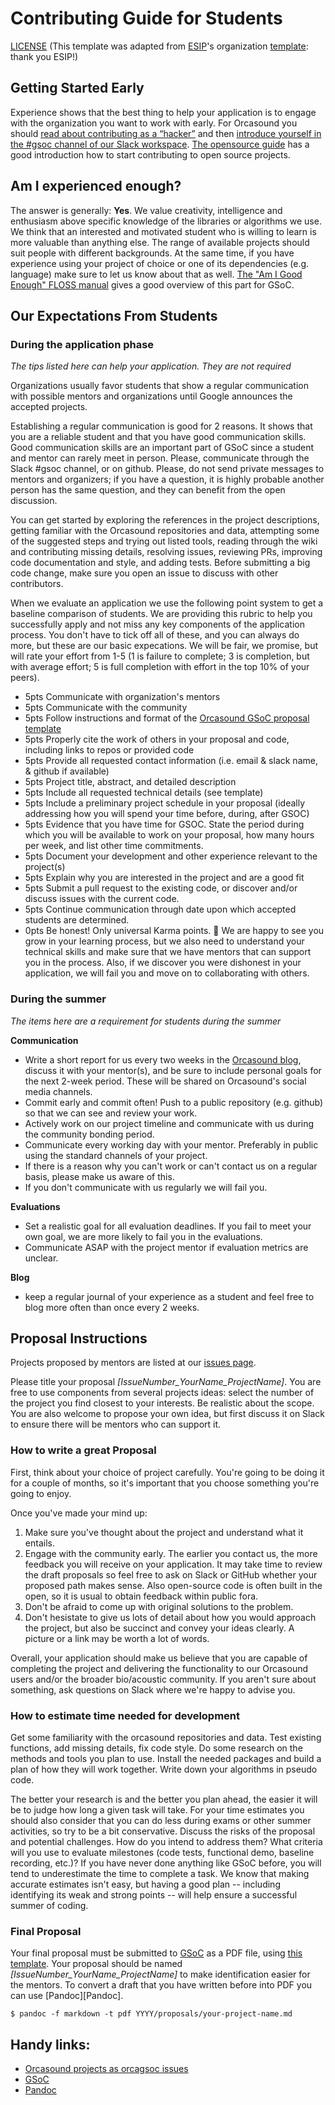 # Contributing Guide for Students
[LICENSE](https://github.com/orcasound/orcagsoc/blob/master/GUIDE_LICENSE.md) (This template was adapted from [ESIP](https://www.esipfed.org/)'s organization [template](https://github.com/ESIPFed/gsoc/blob/master/STUDENT-proposal-template.md): thank you ESIP!)

## Getting Started Early

Experience shows that the best thing to help your application is to engage with the
organization you want to work with early. For Orcasound you should [read about contributing as a “hacker”](http://www.orcasound.net/support/#hack) and then [introduce yourself in the #gsoc channel of our Slack workspace](https://join.slack.com/t/orcasound/shared_invite/zt-bd1jk2q9-FjeWr3OzocDBwDgS0g1FdQ). [The opensource guide](https://opensource.guide/how-to-contribute/) has a
good introduction how to start contributing to open source projects.

## Am I experienced enough?

The answer is generally: **Yes**. We value creativity, intelligence and
enthusiasm above specific knowledge of the libraries or algorithms we use. We
think that an interested and motivated student who is willing to learn is more
valuable than anything else. The range of available projects should suit people
with different backgrounds. At the same time, if you have experience using your
project of choice or one of its dependencies (e.g. language) make sure to let
us know about that as well.
[The "Am I Good Enough" FLOSS manual](http://write.flossmanuals.net/gsocstudentguide/am-i-good-enough/)
gives a good overview of this part for GSoC.

## Our Expectations From Students

### During the application phase

*The tips listed here can help your application. They are not required*

Organizations usually favor students that show a regular communication with
possible mentors and organizations until Google announces the accepted projects.

Establishing a regular communication is good for 2 reasons. It shows that you are a reliable student and that you have good communication skills. Good communication skills are an important part of GSoC since a student and mentor can rarely meet in person. Please, communicate through the Slack #gsoc channel, or on github. Please, do not send private messages to mentors and organizers; if you have a question, it is highly probable another person has the same question, and they can benefit from the open discussion.

You can get started by exploring the references in the project descriptions, getting familiar with the Orcasound repositories and data, attempting some of the suggested steps and trying out listed tools, reading through the wiki and contributing missing details, resolving issues, reviewing PRs, improving code documentation and style, and adding tests.  Before submitting a big code change, make sure you open an issue to discuss with other contributors. 

When we evaluate an application we use the following point system to get a baseline comparison of students. We are providing this rubric to help you successfully apply and not miss any key components of the application process. You don't have to tick off all of these, and you can always do more, but these are our basic expecations. We will be fair, we promise, but will rate your effort from 1-5 (1 is failure to complete; 3 is completion, but with average effort; 5 is full completion with effort in the top 10% of your peers).

- 5pts Communicate with organization's mentors
- 5pts Communicate with the community
- 5pts Follow instructions and format of the [Orcasound GSoC proposal template](https://github.com/orcasound/orcagsoc/blob/master/STUDENT-proposal-template.md)
- 5pts Properly cite the work of others in your proposal and code, including links to repos or provided code
- 5pts Provide all requested contact information (i.e. email & slack name, & github if available)
- 5pts Project title, abstract, and detailed description
- 5pts Include all requested technical details (see template)
- 5pts Include a preliminary project schedule in your proposal (ideally addressing how you will spend your time before, during, after GSOC)
- 5pts Evidence that you have time for GSOC. State the period during which you will be available to work on your proposal, how many hours per week, and list other time commitments.
- 5pts Document your development and other experience relevant to the project(s)
- 5pts Explain why you are interested in the project and are a good fit
- 5pts Submit a pull request to the existing code, or discover and/or discuss issues with the current code.
- 5pts Continue communication through date upon which accepted students are determined.
- 0pts Be honest! Only universal Karma points. 🙂 We are happy to see you grow in your learning process, but we also need to understand your technical skills and make sure that we have mentors that can support you in the process. Also, if we discover you were dishonest in your application, we will fail you and move on to collaborating with others.

### During the summer

*The items here are a requirement for students during the summer*

**Communication**

- Write a short report for us every two weeks in the [Orcasound blog](http://www.orcasound.net/blog/), discuss it with your mentor(s), and be sure to include personal goals for the next 2-week period. These will be shared on Orcasound's social media channels.
- Commit early and commit often! Push to a public repository (e.g. github) so
  that we can see and review your work.
- Actively work on our project timeline and communicate with us during the
  community bonding period.
- Communicate every working day with your mentor. Preferably in public using the
  standard channels of your project.
- If there is a reason why you can't work or can't contact us on a regular basis,
  please make us aware of this.
- If you don't communicate with us regularly we will fail you.

**Evaluations**

- Set a realistic goal for all evaluation deadlines. If you fail to meet your own goal, we are more likely to fail you in the evaluations.
- Communicate ASAP with the project mentor if evaluation metrics are unclear.

**Blog**

- keep a regular journal of your experience as a student and feel free to blog more often than once
  every 2 weeks.

## Proposal Instructions

Projects proposed by mentors are listed at our [issues page](https://github.com/orcasound/orcagsoc/issues).

Please title your proposal *[IssueNumber\_YourName\_ProjectName]*. You are free to use components from several projects ideas: select the number of the project you find closest to your interests. Be realistic about the scope. You are also welcome to propose your own idea, but first discuss it on Slack to ensure there will be mentors who can support it.

### How to write a great Proposal

First, think about your choice of project carefully. You're going to be doing it for a couple of months, so it's important that you choose something you're going to enjoy. 

Once you've made your mind up:

1. Make sure you've thought about the project and understand what it entails.
2. Engage with the community early. The earlier you contact us, the more feedback you will receive on your application. It may take time to review the draft proposals so feel free to ask on Slack or GitHub whether your proposed path makes sense. Also open-source code is often built in the open, so it is usual to obtain feedback within public fora.
3. Don't be afraid to come up with original solutions to the problem.
4. Don't hesistate to give us lots of detail about how you would approach the project, but also be succinct and convey your ideas clearly. A picture or a link may be worth a lot of words.

Overall, your application should make us believe that you are capable of completing the project and delivering the functionality to our Orcasound users and/or the broader bio/acoustic community. If you aren't sure about something, ask questions on Slack where we're happy to advise you.

### How to estimate time needed for development
Get some familiarity with the orcasound repositories and data. Test existing functions, add missing details, fix code style. Do some research on the methods and tools you plan to use. Install the needed packages and build a plan of how they will work together. Write down your algorithms in pseudo code. 

The better your research is and the better you plan ahead, the easier it will be to judge how long a given task will take. For
your time estimates you should also consider that you can do less during exams or other summer activities, so try to be a bit conservative. Discuss the risks of the proposal and potential challenges. How do you intend to address them? What criteria will you use to evaluate milestones (code tests, functional demo, baseline recording, etc.)? If you have never done anything like GSoC before, you will tend to underestimate the time to complete a task. We know that making accurate estimates isn't easy, but having a good plan -- including identifying its weak and strong points -- will help ensure a successful summer of coding.

### Final Proposal

Your final proposal must be submitted to [GSoC](summerofcode.withgoogle.com) as a PDF file, using [this template](https://github.com/orcasound/orcagsoc/blob/master/STUDENT-proposal-template.md). Your proposal should be named *[IssueNumber\_YourName\_ProjectName]* to make identification easier for the mentors. To convert a draft that you have written
before into PDF you can use [Pandoc][Pandoc].

~~~
$ pandoc -f markdown -t pdf YYYY/proposals/your-project-name.md
~~~

## Handy links:
* [Orcasound projects as orcagsoc issues](https://github.com/orcasound/orcagsoc/issues)
* [GSoC](http://summerofcode.withgoogle.com/)
* [Pandoc](http://pandoc.org/)
